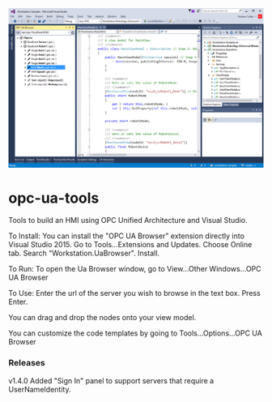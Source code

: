 ![OPC UA Browser][1]

# opc-ua-tools
Tools to build an HMI using OPC Unified Architecture and Visual Studio.

To Install:
You can install the "OPC UA Browser" extension directly into Visual Studio 2015. Go to Tools...Extensions and Updates.  Choose Online tab. Search "Workstation.UaBrowser". Install.

To Run:
To open the Ua Browser window, go to View...Other Windows...OPC UA Browser

To Use:
Enter the url of the server you wish to browse in the text box. Press Enter.

You can drag and drop the nodes onto your view model.

You can customize the code templates by going to Tools...Options...OPC UA Browser

### Releases

v1.4.0 Added "Sign In" panel to support servers that require a UserNameIdentity. 

[1]: UaBrowser.png
